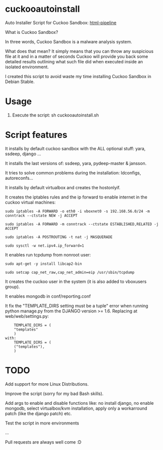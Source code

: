 cuckooautoinstall
=================
Auto Installer Script for Cuckoo Sandbox: [html-pipeline](http://cuckoosandbox.org/)

What is Cuckoo Sandbox?

In three words, Cuckoo Sandbox is a malware analysis system.

What does that mean? It simply means that you can throw any suspicious file at it and in a matter of seconds Cuckoo will provide you back some detailed results outlining what such file did when executed inside an isolated environment.

I created this script to avoid waste my time installing Cuckoo Sandbox in Debian Stable. 

Usage
=================
<ol>
  <li>Execute the script: sh cuckooautoinstall.sh</li>
</ol>

Script features
=================
It installs by default cuckoo sandbox with the ALL optional stuff: yara, ssdeep, django ...

It installs the last versions of: ssdeep, yara, pydeep-master & jansson.

It tries to solve common problems during the installation: ldconfigs, autoreconfs...

It installs by default virtualbox and creates the hostonlyif.

It creates the iptables rules and the ip forward to enable internet in the cuckoo virtual machines:

    sudo iptables -A FORWARD -o eth0 -i vboxnet0 -s 192.168.56.0/24 -m conntrack --ctstate NEW -j ACCEPT
    
    sudo iptables -A FORWARD -m conntrack --ctstate ESTABLISHED,RELATED -j ACCEPT
    
    sudo iptables -A POSTROUTING -t nat -j MASQUERADE
    
    sudo sysctl -w net.ipv4.ip_forward=1
    
It enables run tcpdump from nonroot user:

    sudo apt-get -y install libcap2-bin
    
    sudo setcap cap_net_raw,cap_net_admin=eip /usr/sbin/tcpdump

It creates the cuckoo user in the system (it is also added to vboxusers group).

It enables mongodb in conf/reporting.conf 

It fix the "TEMPLATE_DIRS setting must be a tuple" error when running python manage.py from the DJANGO version >= 1.6. Replacing at web/web/settings.py:

        TEMPLATE_DIRS = (
        "templates"
        )
    with:
        TEMPLATE_DIRS = (
        ("templates"),
        )


TODO
=================
Add support for more Linux Distributions.

Improve the script (sorry for my bad Bash skills).

Add args to enable and disable functions like: no install django, no enable mongodb, select virtualbox/kvm installation, apply only a workarround patch (like the django patch) etc.

Test the script in more environments

...

Pull requests are always well come :D
